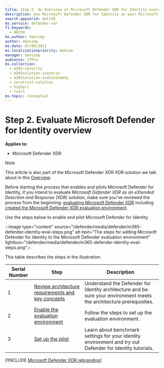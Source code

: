 ```yaml
---
title: Step 2. An Overview of Microsoft Defender XDR for Identity evaluation
description: Use Microsoft Defender XDR for Identity in your Microsoft Defender XDR XDR solution. Steps for the evaluation of Microsoft Defender XDR for Identity including requirements, enabling or activating the eval, and set up of the pilot or test.
search.appverid: met150
ms.service: defender-xdr
f1.keywords: 
  - NOCSH
ms.author: dansimp
author: dansimp
ms.date: 07/09/2021
ms.localizationpriority: medium
manager: dansimp
audience: ITPro
ms.collection: 
  - m365-security
  - m365solution-scenario
  - m365solution-evalutatemtp
  - zerotrust-solution
  - highpri
  - tier1
ms.topic: conceptual
---
```


# Step 2. Evaluate Microsoft Defender for Identity overview


**Applies to:**
- Microsoft Defender XDR

> [!NOTE]
> This article is also part of the Microsoft Defender XDR XDR solution we talk about in this [Overview](eval-overview.md).

 Before starting the process that enables and pilots Microsoft Defender for Identity, if you intend to evaluate *Microsoft Defender XDR as an eXtended Detection and Response (XDR) solution*, make sure you've reviewed the process from the beginning: [evaluating Microsoft Defender XDR](eval-overview.md) including [created the Microsoft Defender XDR evaluation environment](eval-create-eval-environment.md).
<br>

Use the steps below to enable and pilot Microsoft Defender for Identity.

:::image type="content" source="/defender/media/defender/m365-defender-identity-eval-steps.png" alt-text="The steps for adding Microsoft Defender for Identity to the Microsoft Defender evaluation environment" lightbox="/defender/media/defender/m365-defender-identity-eval-steps.png":::

This table describes the steps in the illustration.

| Serial Number|Step  |Description  |
|---------|---------|---------|
|1|[Review architecture requirements and key concepts](eval-defender-identity-architecture.md)    | Understand the Defender for Identity architecture and be sure your environment meets the architecture prerequisites.       |
|2|[Enable the evaluation environment](eval-defender-identity-enable-eval.md)     |   Follow the steps to set up the evaluation environment.      |
|3|[Set up the pilot](eval-defender-identity-pilot.md)     |   Learn about benchmark settings for your identity environment and try out Defender for Identity tutorials.     |
[!INCLUDE [Microsoft Defender XDR rebranding](../includes/defender-m3d-techcommunity.md)]
